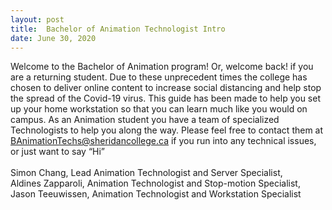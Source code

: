 ```yaml
---
layout: post
title:  Bachelor of Animation Technologist Intro 
date: June 30, 2020
--- 
```

Welcome to the Bachelor of Animation program! Or, welcome back! if you are a returning student. Due to these unprecedent times the college has chosen to deliver online content to increase social distancing and help stop the spread of the Covid-19 virus. This guide has been made to help you set up your home workstation so that you can learn much like you would on campus.  As an Animation student you have a team of specialized Technologists to help you along the way.  Please feel free to contact them at BAnimationTechs@sheridancollege.ca if you run into any technical issues, or just want to say “Hi”<br> 
<br>
Simon Chang, Lead Animation Technologist and Server Specialist,<br>
Aldines Zapparoli, Animation Technologist and Stop-motion Specialist,  
Jason Teeuwissen, Animation Technologist and Workstation Specialist<br>  

